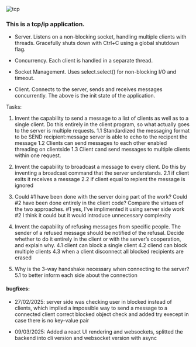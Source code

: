 ![tcp](./tcp.gif)

### This is a tcp/ip application.

- Server. 
Listens on a non-blocking socket, handling multiple clients with threads.
Gracefully shuts down with Ctrl+C using a global shutdown flag.

- Concurrency.
Each client is handled in a separate thread.

- Socket Management.
Uses select.select() for non-blocking I/O and timeout.

- Client.
Connects to the server, sends and receives messages concurrently.
The above is the init state of the application.

Tasks:
1. Invent the capability to send a message to a list of clients as well as to a single client. Do this entirely in the client program, so what actually goes to the server is multiple requests.
    1.1 
    Standardized the messaging format to be SEND recipient:message 
    server is able to echo to the recipent the message
    1.2
    Clients can send messages to each other 
    enabled threading on clientside 
    1.3
    Client cand send messages to multiple clients within one request.

2. Invent the capability to broadcast a message to every client. Do this by inventing a broadcast command that the server understands.
    2.1 if client exits it receives a message
    2.2 if client equal to repient the message is ignored
    
3. Could #1 have been done with the server doing part of the work? 
   Could #2 have been done entirely in the client code? Compare the virtues of the two approaches.
   #1 yes, I've implimented it using server side work
   #2 I think it could but it would introduce unnecessary complexity 
4. Invent the capability of refusing messages from specific people. The sender of a refused message should be notified of the refusal. 
Decide whether to do it entirely in the client or with the server’s cooperation, and explain why. 
   4.1 client can block a single client
   4.2 cliend can block multiple clients
   4.3 when a client disconnect all blocked recipients are erased
5. Why is the 3-way handshake necessary when connecting to the server?
   5.1 to better inform each side about the connection
   


#### bugfixes:
- 27/02/2025:
server side was checking user in blocked instead of clients, which implied a impossible way to send a message to a connected client
correct blocked object check and added try execept in case there is no key-value pair

- 09/03/2025:
Added a react UI rendering and websockets, splitted the backend into cli version and websocket version with async